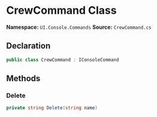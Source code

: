 # CrewCommand Class

**Namespace:** `UI.Console.Commands`
**Source:** `CrewCommand.cs`

## Declaration

```csharp
public class CrewCommand : IConsoleCommand
```

## Methods

### Delete

```csharp
private string Delete(string name)
```

